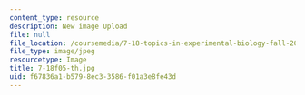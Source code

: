 ```yaml
---
content_type: resource
description: New image Upload
file: null
file_location: /coursemedia/7-18-topics-in-experimental-biology-fall-2005/f67836a1b5798ec33586f01a3e8fe43d_7-18f05-th.jpg
file_type: image/jpeg
resourcetype: Image
title: 7-18f05-th.jpg
uid: f67836a1-b579-8ec3-3586-f01a3e8fe43d
---
```

